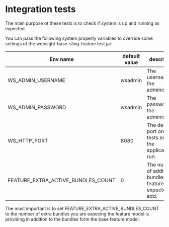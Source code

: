 # Integration tests

The main purpose ot these tests is to check if system is up and running as expected.

You can pass the following system property variables to override some settings of the websight-base-sling-feature test jar:

| Env name                           | default value | description                                                       |
|------------------------------------|---------------|-------------------------------------------------------------------|
| WS_ADMIN_USERNAME                  | wsadmin       | The username for the administrator.                               |
| WS_ADMIN_PASSWORD                  | wsadmin       | The password for the administrator.                               |
| WS_HTTP_PORT                       | 8080          | The default port on which tests expect the application to run.    | 
| FEATURE_EXTRA_ACTIVE_BUNDLES_COUNT | 0             | The number of additional bundles the feature is expected to add.  |

The most important is to set FEATURE_EXTRA_ACTIVE_BUNDLES_COUNT to the number of extra bundles you are expecing the feature model is providing in addition to the bundles form the base feature model.